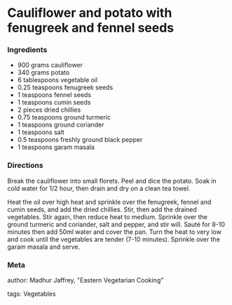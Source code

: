 # Cauliflower and potato with fenugreek and fennel seeds

### Ingredients
 * 900 grams cauliflower
 * 340 grams potato
 * 6 tablespoons vegetable oil
 * 0.25 teaspoons fenugreek seeds
 * 1 teaspoons fennel seeds
 * 1 teaspoons cumin seeds
 * 2 pieces dried chillies
 * 0.75 teaspoons ground turmeric
 * 1 teaspoons ground coriander
 * 1 teaspoons salt
 * 0.5 teaspoons freshly ground black pepper
 * 1 teaspoons garam masala

### Directions

Break the cauliflower into small florets. Peel and dice the potato. Soak in cold water for 1/2 hour, then drain and dry on a clean tea towel.

Heat the oil over high heat and sprinkle over the fenugreek, fennel and cumin seeds, and add the dried chillies. Stir, then add the drained vegetables. Stir again, then reduce heat to medium. Sprinkle over the ground turmeric and coriander, salt and pepper, and stir will. Sauté for 8-10 minutes then add 50ml water and cover the pan. Turn the heat to very low and cook until the vegetables are tender (7-10 minutes). Sprinkle over the garam masala and serve.

### Meta
author: Madhur Jaffrey, "Eastern Vegetarian Cooking"

tags: Vegetables

